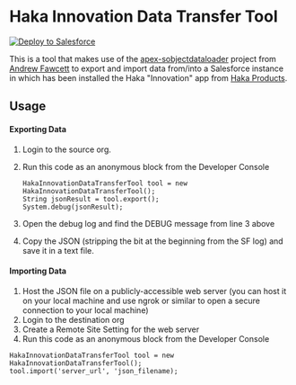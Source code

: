 # Haka Innovation Data Transfer Tool

<a href="https://githubsfdeploy.herokuapp.com?owner=brosiusad&repo=Haka-Innovation-Data-Transfer-Tool">
  <img alt="Deploy to Salesforce"
       src="https://raw.githubusercontent.com/afawcett/githubsfdeploy/master/src/main/webapp/resources/img/deploy.png">
</a>

This is a tool that makes use of the [apex-sobjectdataloader](https://github.com/afawcett/apex-sobjectdataloader) project from [Andrew Fawcett](https://github.com/afawcett) to export and import data from/into a Salesforce instance in which has been installed the Haka "Innovation" app from [Haka Products](http://hakaproducts.com).  

## Usage

#### Exporting Data
1. Login to the source org.
2. Run this code as an anonymous block from the Developer Console

    ```apex
    HakaInnovationDataTransferTool tool = new HakaInnovationDataTransferTool();
    String jsonResult = tool.export();
    System.debug(jsonResult);
    ```

3. Open the debug log and find the DEBUG message from line 3 above
4. Copy the JSON (stripping the bit at the beginning from the SF log) and save it in a text file.

#### Importing Data
1. Host the JSON file on a publicly-accessible web server (you can host it on your local machine and use ngrok or similar to open a secure connection to your local machine)
2. Login to the destination org
3. Create a Remote Site Setting for the web server
4. Run this code as an anonymous block from the Developer Console

```apex
HakaInnovationDataTransferTool tool = new HakaInnovationDataTransferTool();
tool.import('server_url', 'json_filename);
``` 